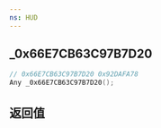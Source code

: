 ```yaml
---
ns: HUD
---
```

## _0x66E7CB63C97B7D20

```c
// 0x66E7CB63C97B7D20 0x92DAFA78
Any _0x66E7CB63C97B7D20();
```


## 返回值
